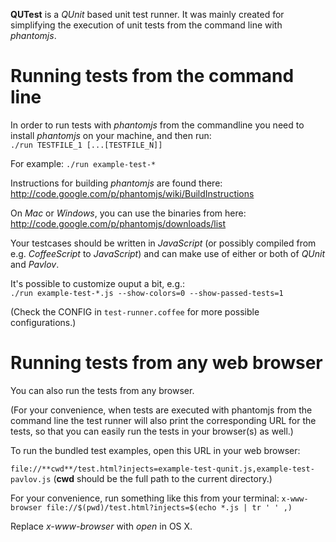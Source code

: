 **QUTest** is a *QUnit* based unit test runner. It was mainly created for
simplifying the execution of unit tests from the command line with
*phantomjs*.

# Running tests from the command line

In order to run tests with *phantomjs* from the commandline you need to
install *phantomjs* on your machine, and then run:  
`./run TESTFILE_1 [...[TESTFILE_N]]`

For example:
`./run example-test-*`

Instructions for building *phantomjs* are found there:
http://code.google.com/p/phantomjs/wiki/BuildInstructions

On *Mac* or *Windows*, you can use the binaries from here:
http://code.google.com/p/phantomjs/downloads/list

Your testcases should be written in *JavaScript* (or possibly compiled
from e.g. *CoffeeScript* to *JavaScript*) and can make use of either or
both of *QUnit* and *Pavlov*.


It's possible to customize ouput a bit, e.g.:  
`./run example-test-*.js --show-colors=0 --show-passed-tests=1`

(Check the CONFIG in `test-runner.coffee` for more possible configurations.)


# Running tests from any web browser

You can also run the tests from any browser.

(For your convenience, when tests are executed with phantomjs from the
command line the test runner will also print the corresponding URL for
the tests, so that you can easily run the tests in your browser(s) as
well.)

To run the bundled test examples, open this URL in your web browser:

`file://**cwd**/test.html?injects=example-test-qunit.js,example-test-pavlov.js`
(**cwd** should be the full path to the current directory.)

For your convenience, run something like this from your terminal:
`x-www-browser file://$(pwd)/test.html?injects=$(echo *.js | tr ' ' ,)`

Replace *x-www-browser* with *open* in OS X.

